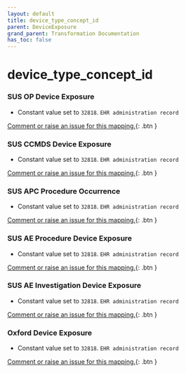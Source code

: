 ```yaml
---
layout: default
title: device_type_concept_id
parent: DeviceExposure
grand_parent: Transformation Documentation
has_toc: false
---
```

# device_type_concept_id
### SUS OP Device Exposure
* Constant value set to `32818`. `EHR administration record`

[Comment or raise an issue for this mapping.](https://github.com/answerdigital/oxford-omop-data-mapper/issues/new?title=OMOP%20DeviceExposure%20table%20device_type_concept_id%20field%20SUS%20OP%20Device%20Exposure%20mapping){: .btn }
### SUS CCMDS Device Exposure
* Constant value set to `32818`. `EHR administration record`

[Comment or raise an issue for this mapping.](https://github.com/answerdigital/oxford-omop-data-mapper/issues/new?title=OMOP%20DeviceExposure%20table%20device_type_concept_id%20field%20SUS%20CCMDS%20Device%20Exposure%20mapping){: .btn }
### SUS APC Procedure Occurrence
* Constant value set to `32818`. `EHR administration record`

[Comment or raise an issue for this mapping.](https://github.com/answerdigital/oxford-omop-data-mapper/issues/new?title=OMOP%20DeviceExposure%20table%20device_type_concept_id%20field%20SUS%20APC%20Procedure%20Occurrence%20mapping){: .btn }
### SUS AE Procedure Device Exposure
* Constant value set to `32818`. `EHR administration record`

[Comment or raise an issue for this mapping.](https://github.com/answerdigital/oxford-omop-data-mapper/issues/new?title=OMOP%20DeviceExposure%20table%20device_type_concept_id%20field%20SUS%20AE%20Procedure%20Device%20Exposure%20mapping){: .btn }
### SUS AE Investigation Device Exposure
* Constant value set to `32818`. `EHR administration record`

[Comment or raise an issue for this mapping.](https://github.com/answerdigital/oxford-omop-data-mapper/issues/new?title=OMOP%20DeviceExposure%20table%20device_type_concept_id%20field%20SUS%20AE%20Investigation%20Device%20Exposure%20mapping){: .btn }
### Oxford Device Exposure
* Constant value set to `32818`. `EHR administration record`

[Comment or raise an issue for this mapping.](https://github.com/answerdigital/oxford-omop-data-mapper/issues/new?title=OMOP%20DeviceExposure%20table%20device_type_concept_id%20field%20Oxford%20Device%20Exposure%20mapping){: .btn }
